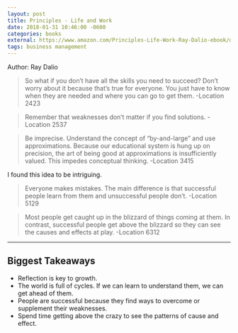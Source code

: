 ```yaml
---
layout: post
title: Principles - Life and Work
date: 2018-01-31 10:46:00 -0600
categories: books
external: https://www.amazon.com/Principles-Life-Work-Ray-Dalio-ebook/dp/B071CTK28D/ref=tmm_kin_swatch_0?_encoding=UTF8&qid=&sr=
tags: business management
---
```

Author: Ray Dalio

> So what if you don’t have all the skills you need to succeed? Don’t worry about it because that’s true for everyone. You just have to know when they are needed and where you can go to get them.
-Location 2423

> Remember that weaknesses don’t matter if you find solutions.
-Location 2537

> Be imprecise. Understand the concept of “by-and-large” and use approximations. Because our educational system is hung up on precision, the art of being good at approximations is insufficiently valued. This impedes conceptual thinking.
-Location 3415

I found this idea to be intriguing.

> Everyone makes mistakes. The main difference is that successful people learn from them and unsuccessful people don’t.
-Location 5129

> Most people get caught up in the blizzard of things coming at them. In contrast, successful people get above the blizzard so they can see the causes and effects at play.
-Location 6312

---

## Biggest Takeaways

* Reflection is key to growth.
* The world is full of cycles. If we can learn to understand them, we can get ahead of them.
* People are successful because they find ways to overcome or supplement their weaknesses.
* Spend time getting above the crazy to see the patterns of cause and effect.
